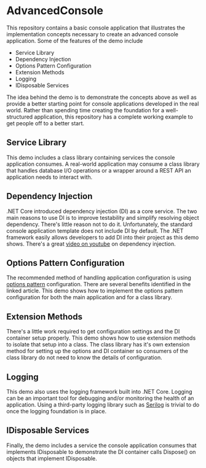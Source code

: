 # AdvancedConsole
This repository contains a basic console application that illustrates the implementation concepts necessary to create an
advanced console application. Some of the features of the demo include
- Service Library
- Dependency Injection
- Options Pattern Configuration
- Extension Methods
- Logging
- IDisposable Services

The idea behind the demo is to demonstrate the concepts above as well as provide a better starting point for console applications
developed in the real world. Rather than spending time creating the foundation for a well-structured application, this
repository has a complete working example to get people off to a better start.

## Service Library
This demo includes a class library containing services the console application consumes. A real-world application may consume
a class library that handles database I/O operations or a wrapper around a REST API an application needs to interact with.

## Dependency Injection
.NET Core introduced dependency injection (DI) as a core service. The two main reasons to use DI is to improve testability
and simplify resolving object dependency. There's little reason not to do it. Unfortunately, the standard console application
template does not include DI by default. The .NET framework easily allows developers to add DI into their project as this
demo shows. There's a great [video on youtube](https://www.youtube.com/watch?v=QtDTfn8YxXg&t=49s) on dependency injection.

## Options Pattern Configuration
The recommended method of handling application configuration is using
[options pattern](https://docs.microsoft.com/en-us/aspnet/core/fundamentals/configuration/options?view=aspnetcore-6.0)
configuration. There are several benefits identified in the linked article. This demo shows how to implement the options
pattern configuration for both the main application and for a class library.

## Extension Methods
There's a little work required to get configuration settings and the DI container setup properly. This demo shows how to
use extension methods to isolate that setup into a class. The class library has it's own extension method for setting up
the options and DI container so consumers of the class library do not need to know the details of configuration.

## Logging
This demo also uses the logging framework built into .NET Core. Logging can be an important tool for debugging and/or
monitoring the health of an application. Using a third-party logging library such as [Serilog](https://serilog.net/)
is trivial to do once the logging foundation is in place.

## IDisposable Services
Finally, the demo includes a service the console application consumes that implements IDisposable to demonstrate the
DI container calls Dispose() on objects that implement IDisposable.
